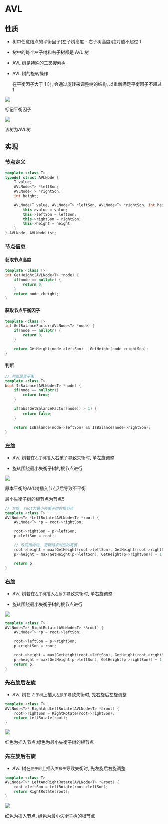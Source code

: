 <!--
 * @Brief        : 
 * @Author       : dmjcb
 * @Date         : 2021-01-16 17:59:35
 * @LastEditors  : dmjcb@outlook.com
 * @LastEditTime : 2024-10-10 01:53:27
-->

# AVL

## 性质

- 树中任意结点的平衡因子(左子树高度 - 右子树高度)绝对值不超过 1

- 树中的每个左子树和右子树都是 AVL 树

- AVL 树是特殊的二叉搜索树

- AVL 树的旋转操作

    在平衡因子大于 $1$ 时, 会通过旋转来调整树的结构, 以重新满足平衡因子不超过$1$

![](https://raw.githubusercontent.com/dmjcb/SelfImgur/main/2022-3-26-2311.svg)

标记平衡因子

![](https://raw.githubusercontent.com/dmjcb/SelfImgur/main/2022-3-26-2313.svg)

该树为$AVL$树

## 实现

### 节点定义

```c++
template <class T>
typedef struct AVLNode {
    T value;
    AVLNode<T> *leftSon;
    AVLNode<T> *rightSon;
    int height;

    AVLNode(T value, AVLNode<T> *leftSon, AVLNode<T> *rightSon, int height){
        this->value = value;
        this->leftSon = leftSon;
        this->rightSon = rightSon;
        this->height = height;
    }
} AVLNode, AVLNodeList;
```

### 节点信息

#### 获取节点高度

```c++
template <class T>
int GetHeight(AVLNode<T> *node) {
    if(node == nullptr) {
        return 0;
    }
    return node->height;
}
```

#### 获取节点平衡因子

```c++
template <class T>
int GetBalanceFactor(AVLNode<T> *node) {
    if(node == nullptr) {
        return 0;
    }

    return GetHeight(node->leftSon) - GetHeight(node->rightSon);
}
```

#### 判断

```c++
// 判断是否平衡
template <class T>
bool IsBalance(AVLNode<T> *node) {
    if(node == nullptr){
        return true;
    }

    if(abs(GetBalanceFactor(node)) > 1) {
        return false;
    }

    return IsBalance(node->leftSon) && IsBalance(node->rightSon);
}
```

### 左旋

- $AVL$ 树若在`右子树`插入右孩子导致失衡时, 单左旋调整

- 旋转围绕最小失衡子树的根节点进行


![](https://raw.githubusercontent.com/dmjcb/SelfImgur/main/2022-3-26-2325.svg)

原本平衡的$AVL$树插入节点$7$后导致不平衡

最小失衡子树的根节点为节点$5$

```c++
// 左旋, root为最小失衡子树的根节点
template <class T>
AVLNode<T> *LeftRotate(AVLNode<T> *root) {
    AVLNode<T> *p = root->rightSon;

    root->rightSon = p->leftSon;
    p->leftSon = root;

    // 改变指向后, 更新结点对应的高度
    root->height = max(GetHeight(root->leftSon), GetHeight(root->rightSon)) + 1;
    p->height = max(GetHeight(p->leftSon), GetHeight(p->rightSon)) + 1;

    return p;
}
```

### 右旋

- $AVL$ 树若在`左子树`插入`左孩子`导致失衡时, 单右旋调整

- 旋转围绕最小失衡子树的根节点进行

![](https://raw.githubusercontent.com/dmjcb/SelfImgur/main/2022-3-26-2336.svg)

```c++
template <class T>
AVLNode<T>* RightRotate(AVLNode<T> *&root) {
    AVLNode<T> *p = root->leftSon;

    root->leftSon = p->rightSon;
    p->rightSon = root;

    root->height = max(GetHeight(root->leftSon), GetHeight(root->rightSon)) + 1;
    p->height = max(GetHeight(p->leftSon), GetHeight(p->rightSon)) + 1;
    return p;
}
```

### 先右旋后左旋

- $AVL$ 树在 `右子树`上插入`左孩子`导致失衡时, 先右旋后左旋调整

```c++
template <class T>
AVLNode<T>* RightAndLeftRotate(AVLNode<T> *&root) {
    root->rightSon = RightRotate(root->rightSon);
    return LeftRotate(root);
}
```

![](https://raw.githubusercontent.com/dmjcb/SelfImgur/main/2022-3-26-2354.svg)

红色为插入节点;绿色为最小失衡子树的根节点

### 先左旋后右旋

- $AVL$ 树在`左子树`上插入`右孩子`导致失衡时, 先左旋后右旋调整

```c++
template <class T>
AVLNode<T>* LeftAndRightRotate(AVLNode<T> *&root) {
    root->leftSon = LeftRotate(root->leftSon);
    return RightRotate(root);
}
```

![](https://raw.githubusercontent.com/dmjcb/SelfImgur/main/2022-3-27-0000.svg)

红色为插入节点, 绿色为最小失衡子树的根节点
